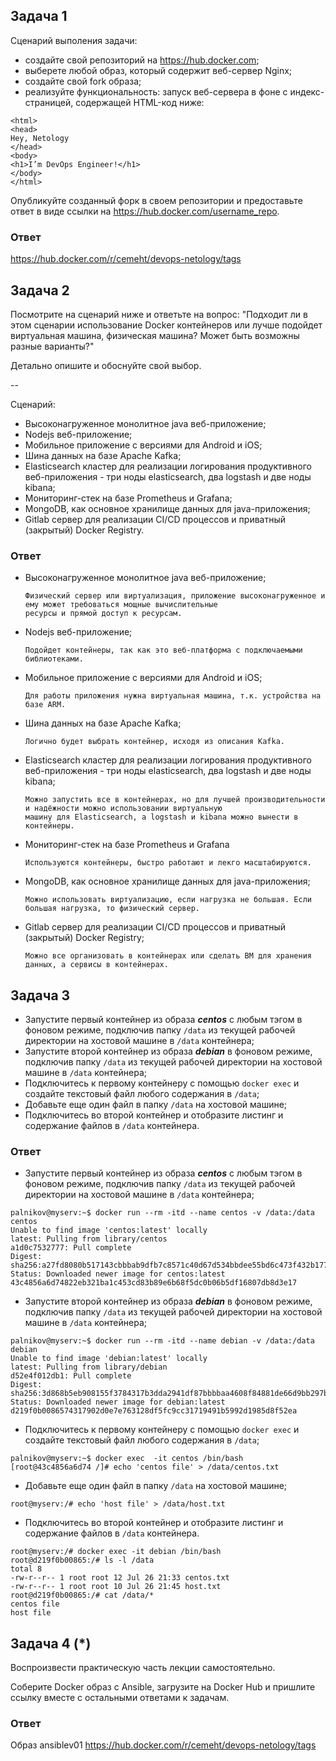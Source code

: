 ## Задача 1

Сценарий выполения задачи:

- создайте свой репозиторий на https://hub.docker.com;
- выберете любой образ, который содержит веб-сервер Nginx;
- создайте свой fork образа;
- реализуйте функциональность:
запуск веб-сервера в фоне с индекс-страницей, содержащей HTML-код ниже:
```
<html>
<head>
Hey, Netology
</head>
<body>
<h1>I’m DevOps Engineer!</h1>
</body>
</html>
```
Опубликуйте созданный форк в своем репозитории и предоставьте ответ в виде ссылки на https://hub.docker.com/username_repo.

### Ответ

https://hub.docker.com/r/cemeht/devops-netology/tags

## Задача 2

Посмотрите на сценарий ниже и ответьте на вопрос:
"Подходит ли в этом сценарии использование Docker контейнеров или лучше подойдет виртуальная машина, физическая машина? Может быть возможны разные варианты?"

Детально опишите и обоснуйте свой выбор.

--

Сценарий:

- Высоконагруженное монолитное java веб-приложение;
- Nodejs веб-приложение;
- Мобильное приложение c версиями для Android и iOS;
- Шина данных на базе Apache Kafka;
- Elasticsearch кластер для реализации логирования продуктивного веб-приложения - три ноды elasticsearch, два logstash и две ноды kibana;
- Мониторинг-стек на базе Prometheus и Grafana;
- MongoDB, как основное хранилище данных для java-приложения;
- Gitlab сервер для реализации CI/CD процессов и приватный (закрытый) Docker Registry.

### Ответ

- Высоконагруженное монолитное java веб-приложение;
  
  ```
  Физический сервер или виртуализация, приложение высоконагруженное и ему может требоваться мощные вычислительные
  ресурсы и прямой доступ к ресурсам.
  ```
  
- Nodejs веб-приложение;
  ```
  Подойдет контейнеры, так как это веб-платформа с подключаемыми библиотеками.
  ```
- Мобильное приложение c версиями для Android и iOS;
  ```
  Для работы приложения нужна виртуальная машина, т.к. устройства на базе ARM.
  ```
- Шина данных на базе Apache Kafka;
  ```
  Логично будет выбрать контейнер, исходя из описания Kafka.
  ```
- Elasticsearch кластер для реализации логирования продуктивного веб-приложения - три ноды elasticsearch, два logstash и две ноды kibana;
  ```
  Можно запустить все в контейнерах, но для лучшей производительности и надёжности можно использовании виртуальную
  машину для Elasticsearch, а logstash и kibana можно вынести в контейнеры.
  ```
- Мониторинг-стек на базе Prometheus и Grafana
  ```
  Используются контейнеры, быстро работают и лекго масштабируются.
  ```
- MongoDB, как основное хранилище данных для java-приложения;
  ```
  Можно использовать виртуализацию, если нагрузка не большая. Если большая нагрузка, то физический сервер.
  ```
- Gitlab сервер для реализации CI/CD процессов и приватный (закрытый) Docker Registry;
  ```
  Можно все организовать в контейнерах или сделать ВМ для хранения данных, а сервисы в контейнерах.
  ```

## Задача 3

- Запустите первый контейнер из образа ***centos*** c любым тэгом в фоновом режиме, подключив папку ```/data``` из текущей рабочей директории на хостовой машине в ```/data``` контейнера;
- Запустите второй контейнер из образа ***debian*** в фоновом режиме, подключив папку ```/data``` из текущей рабочей директории на хостовой машине в ```/data``` контейнера;
- Подключитесь к первому контейнеру с помощью ```docker exec``` и создайте текстовый файл любого содержания в ```/data```;
- Добавьте еще один файл в папку ```/data``` на хостовой машине;
- Подключитесь во второй контейнер и отобразите листинг и содержание файлов в ```/data``` контейнера.

### Ответ
- Запустите первый контейнер из образа ***centos*** c любым тэгом в фоновом режиме, подключив папку ```/data``` из текущей рабочей директории на хостовой машине в ```/data``` контейнера;
```
palnikov@myserv:~$ docker run --rm -itd --name centos -v /data:/data centos
Unable to find image 'centos:latest' locally
latest: Pulling from library/centos
a1d0c7532777: Pull complete 
Digest: sha256:a27fd8080b517143cbbbab9dfb7c8571c40d67d534bbdee55bd6c473f432b177
Status: Downloaded newer image for centos:latest
43c4856a6d74822eb321ba1c453cd83b89e6b68f5dc0b06b5df16807db8d3e17
```
- Запустите второй контейнер из образа ***debian*** в фоновом режиме, подключив папку ```/data``` из текущей рабочей директории на хостовой машине в ```/data``` контейнера;  
```  
palnikov@myserv:~$ docker run --rm -itd --name debian -v /data:/data debian
Unable to find image 'debian:latest' locally
latest: Pulling from library/debian
d52e4f012db1: Pull complete 
Digest: sha256:3d868b5eb908155f3784317b3dda2941df87bbbbaa4608f84881de66d9bb297b
Status: Downloaded newer image for debian:latest
d219f0b0086574317902d0e7e763128df5fc9cc31719491b5992d1985d8f52ea
```
- Подключитесь к первому контейнеру с помощью ```docker exec``` и создайте текстовый файл любого содержания в ```/data```;
```
palnikov@myserv:~$ docker exec  -it centos /bin/bash
[root@43c4856a6d74 /]# echo 'centos file' > /data/centos.txt
```
- Добавьте еще один файл в папку ```/data``` на хостовой машине;
```
root@myserv:/# echo 'host file' > /data/host.txt
```
- Подключитесь во второй контейнер и отобразите листинг и содержание файлов в ```/data``` контейнера.
```
root@myserv:/# docker exec -it debian /bin/bash 
root@d219f0b00865:/# ls -l /data
total 8
-rw-r--r-- 1 root root 12 Jul 26 21:33 centos.txt
-rw-r--r-- 1 root root 10 Jul 26 21:45 host.txt
root@d219f0b00865:/# cat /data/*
centos file
host file
```


## Задача 4 (*)

Воспроизвести практическую часть лекции самостоятельно.

Соберите Docker образ с Ansible, загрузите на Docker Hub и пришлите ссылку вместе с остальными ответами к задачам.

### Ответ
Образ ansiblev01
https://hub.docker.com/r/cemeht/devops-netology/tags
